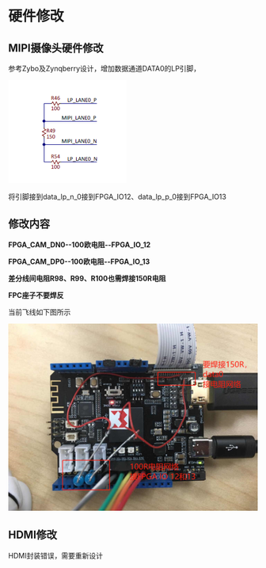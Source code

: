 # 硬件修改
## MIPI摄像头硬件修改
参考Zybo及Zynqberry设计，增加数据通道DATA0的LP引脚，

![zybo sch](./img/01_zybo_sch.png)

将引脚接到data_lp_n_0接到FPGA_IO12、data_lp_p_0接到FPGA_IO13

## 修改内容

**FPGA_CAM_DN0--100欧电阻--FPGA_IO_12**

**FPGA_CAM_DP0--100欧电阻--FPGA_IO_13**

**差分线间电阻R98、R99、R100也需焊接150R电阻**

**FPC座子不要焊反**

当前飞线如下图所示

![jump wire](./img/02_jump_wire.png)

## HDMI修改
HDMI封装错误，需要重新设计